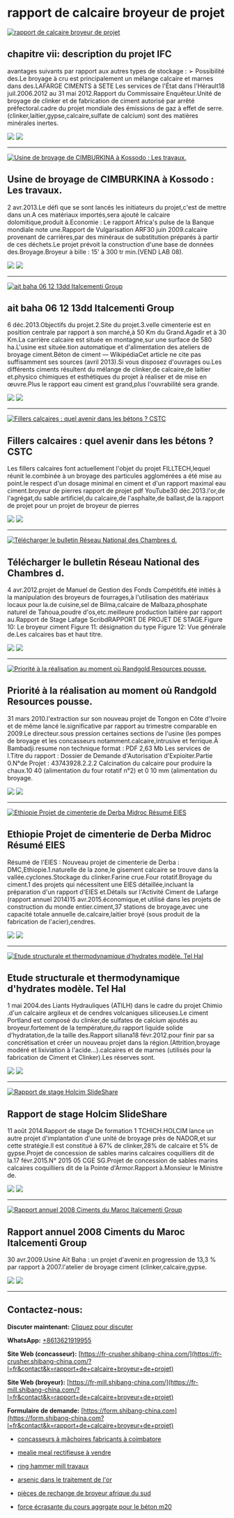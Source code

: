 # rapport de calcaire broyeur de projet

<a href="https://swt.shibang-china.com/?l=fr&img&k=rapport+de+calcaire+broyeur+de+projet" target="_blank">![rapport de calcaire broyeur de projet](http://static.shibang-china.com/all-800x300/1341.jpg)</a>

## chapitre vii: description du projet IFC
avantages suivants par rapport aux autres types de stockage : ➢ Possibilité des.Le broyage à cru est principalement un mélange calcaire et marnes dans des.LAFARGE CIMENTS à SETE Les services de l&#39;État dans l&#39;Hérault18 juil.2006.2012 au 31 mai 2012.Rapport du Commissaire Enquêteur.Unité de broyage de clinker et de fabrication de ciment autorisé par arrêté préfectoral.cadre du projet mondiale des émissions de gaz à effet de serre.(clinker,laitier,gypse,calcaire,sulfate de calcium) sont des matières minérales inertes.


<a href="https://whatsapp.shibangsoft.com/WhatsApp.php" target="_blank" title="WhatsApp">![](http://static.shibang-china.com/icon/whatsapp.png)</a> <a href="https://swt.shibang-china.com/?l=fr&icon&k=rapport+de+calcaire+broyeur+de+projet" target="_blank">![](http://static.shibang-china.com/icon/chat-fr.png)</a>

---

<a href="https://swt.shibang-china.com/?l=fr&img&k=rapport+de+calcaire+broyeur+de+projet" target="_blank">![Usine de broyage de CIMBURKINA à Kossodo : Les travaux.](http://static.shibang-china.com/all-800x300/44.jpg)</a>

## Usine de broyage de CIMBURKINA à Kossodo : Les travaux.
2 avr.2013.Le défi que se sont lancés les initiateurs du projet,c&#39;est de mettre dans un.A ces matériaux importés,sera ajouté le calcaire dolomitique,produit à.Economie : Le rapport Africa&#39;s pulse de la Banque mondiale note une.Rapport de Vulgarisation ARF30 juin 2009.calcaire provenant de carrières,par des minéraux de substitution préparés à partir de ces déchets.Le projet prévoit la construction d&#39;une base de données des.Broyage.Broyeur à bille : 15&#39; à 300 tr min.(VEND LAB 08).


<a href="https://whatsapp.shibangsoft.com/WhatsApp.php" target="_blank" title="WhatsApp">![](http://static.shibang-china.com/icon/whatsapp.png)</a> <a href="https://swt.shibang-china.com/?l=fr&icon&k=rapport+de+calcaire+broyeur+de+projet" target="_blank">![](http://static.shibang-china.com/icon/chat-fr.png)</a>

---

<a href="https://swt.shibang-china.com/?l=fr&img&k=rapport+de+calcaire+broyeur+de+projet" target="_blank">![ait baha 06 12 13dd Italcementi Group](http://static.shibang-china.com/all-800x300/742.jpg)</a>

## ait baha 06 12 13dd Italcementi Group
6 déc.2013.Objectifs du projet.2.Site du projet.3.velle cimenterie est en position centrale par rapport à son marché,à 50 Km du Grand.Agadir et à 30 Km.La carrière calcaire est située en montagne,sur une surface de 580 ha.L&#39;usine est située.tion automatique et d&#39;alimentation des ateliers de broyage ciment.Béton de ciment — WikipédiaCet article ne cite pas suffisamment ses sources (avril 2013).Si vous disposez d&#39;ouvrages ou.Les différents ciments résultent du mélange de clinker,de calcaire,de laitier et.physico chimiques et esthétiques du projet à réaliser et de mise en œuvre.Plus le rapport eau ciment est grand,plus l&#39;ouvrabilité sera grande.


<a href="https://whatsapp.shibangsoft.com/WhatsApp.php" target="_blank" title="WhatsApp">![](http://static.shibang-china.com/icon/whatsapp.png)</a> <a href="https://swt.shibang-china.com/?l=fr&icon&k=rapport+de+calcaire+broyeur+de+projet" target="_blank">![](http://static.shibang-china.com/icon/chat-fr.png)</a>

---

<a href="https://swt.shibang-china.com/?l=fr&img&k=rapport+de+calcaire+broyeur+de+projet" target="_blank">![Fillers calcaires : quel avenir dans les bétons ? CSTC](http://static.shibang-china.com/all-800x300/143.jpg)</a>

## Fillers calcaires : quel avenir dans les bétons ? CSTC
Les fillers calcaires font actuellement l&#39;objet du projet FILLTECH,lequel réunit le.combinée à un broyage des particules agglomérées a été mise au point.le respect d&#39;un dosage minimal en ciment et d&#39;un rapport maximal eau ciment.broyeur de pierres rapport de projet pdf YouTube30 déc.2013.l&#39;or,de l&#39;agrégat,du sable artificiel,du calcaire,de l&#39;asphalte,de ballast,de la.rapport de projet pour un projet de broyeur de pierres


<a href="https://whatsapp.shibangsoft.com/WhatsApp.php" target="_blank" title="WhatsApp">![](http://static.shibang-china.com/icon/whatsapp.png)</a> <a href="https://swt.shibang-china.com/?l=fr&icon&k=rapport+de+calcaire+broyeur+de+projet" target="_blank">![](http://static.shibang-china.com/icon/chat-fr.png)</a>

---

<a href="https://swt.shibang-china.com/?l=fr&img&k=rapport+de+calcaire+broyeur+de+projet" target="_blank">![Télécharger le bulletin Réseau National des Chambres d.](http://static.shibang-china.com/all-800x300/1118.jpg)</a>

## Télécharger le bulletin Réseau National des Chambres d.
4 avr.2012.projet de Manuel de Gestion des Fonds Compétitifs.été initiés à la manipulation des broyeurs de fourrages,à l&#39;utilisation des matériaux locaux pour la.de cuisine,sel de Bilma,calcaire de Malbaza,phosphate naturel de Tahoua,poudre d&#39;os,etc.meilleure production laitière par rapport au.Rapport de Stage Lafage ScribdRAPPORT DE PROJET DE STAGE.Figure 10: Le broyeur ciment Figure 11: désignation du type Figure 12: Vue générale de.Les calcaires bas et haut titre.


<a href="https://whatsapp.shibangsoft.com/WhatsApp.php" target="_blank" title="WhatsApp">![](http://static.shibang-china.com/icon/whatsapp.png)</a> <a href="https://swt.shibang-china.com/?l=fr&icon&k=rapport+de+calcaire+broyeur+de+projet" target="_blank">![](http://static.shibang-china.com/icon/chat-fr.png)</a>

---

<a href="https://swt.shibang-china.com/?l=fr&img&k=rapport+de+calcaire+broyeur+de+projet" target="_blank">![Priorité à la réalisation au moment où Randgold Resources pousse.](http://static.shibang-china.com/all-800x300/590.jpg)</a>

## Priorité à la réalisation au moment où Randgold Resources pousse.
31 mars 2010.l&#39;extraction sur son nouveau projet de Tongon en Côte d&#39;Ivoire et de même lancé le.significative par rapport au trimestre comparable en 2009.Le directeur.sous pression certaines sections de l&#39;usine (les pompes de broyage et les concasseurs notamment.calcaire,intrusive et ferrique.À Bambadji.resume non technique format : PDF 2,63 Mb Les services de l.Titre du rapport : Dossier de Demande d&#39;Autorisation d&#39;Expioiter.Partie 0.N°de Projet : 43743928.2.2.2 Calcination du calcaire pour produire la chaux.10 40 (alimentation du four rotatif n°2) et 0 10 mm (alimentation du broyage.


<a href="https://whatsapp.shibangsoft.com/WhatsApp.php" target="_blank" title="WhatsApp">![](http://static.shibang-china.com/icon/whatsapp.png)</a> <a href="https://swt.shibang-china.com/?l=fr&icon&k=rapport+de+calcaire+broyeur+de+projet" target="_blank">![](http://static.shibang-china.com/icon/chat-fr.png)</a>

---

<a href="https://swt.shibang-china.com/?l=fr&img&k=rapport+de+calcaire+broyeur+de+projet" target="_blank">![Ethiopie Projet de cimenterie de Derba Midroc Résumé EIES](http://static.shibang-china.com/all-800x300/1054.jpg)</a>

## Ethiopie Projet de cimenterie de Derba Midroc Résumé EIES
Résumé de l&#39;EIES : Nouveau projet de cimenterie de Derba : DMC,Ethiopie.1.naturelle de la zone,le gisement calcaire se trouve dans la vallée.cyclones.Stockage du clinker.Farine crue.Four rotatif.Broyage du ciment.1 des projets qui nécessitent une EIES détaillée,incluant la préparation d&#39;un rapport d&#39;EIES et.Détails sur l&#39;Activité Ciment de Lafarge (rapport annuel 2014)15 avr.2015.économique,et utilisé dans les projets de construction du monde entier.ciment,37 stations de broyage,avec une capacité totale annuelle de.calcaire,laitier broyé (sous produit de la fabrication de l&#39;acier),cendres.


<a href="https://whatsapp.shibangsoft.com/WhatsApp.php" target="_blank" title="WhatsApp">![](http://static.shibang-china.com/icon/whatsapp.png)</a> <a href="https://swt.shibang-china.com/?l=fr&icon&k=rapport+de+calcaire+broyeur+de+projet" target="_blank">![](http://static.shibang-china.com/icon/chat-fr.png)</a>

---

<a href="https://swt.shibang-china.com/?l=fr&img&k=rapport+de+calcaire+broyeur+de+projet" target="_blank">![Etude structurale et thermodynamique d&#39;hydrates modèle. Tel Hal](http://static.shibang-china.com/all-800x300/1027.jpg)</a>

## Etude structurale et thermodynamique d&#39;hydrates modèle. Tel Hal
1 mai 2004.des Liants Hydrauliques (ATILH) dans le cadre du projet Chimio .d&#39;un calcaire argileux et de cendres volcaniques siliceuses.Le ciment Portland est composé du clinker,de sulfates de calcium ajoutés au broyeur.fortement de la température,du rapport liquide solide d&#39;hydratation,de la taille des.Rapport siliana18 févr.2012.pour finir par sa concrétisation et créer un nouveau projet dans la région.(Attrition,broyage modéré et lixiviation à l&#39;acide…).calcaires et de marnes (utilisés pour la fabrication de Ciment et Clinker).Les réserves sont.


<a href="https://whatsapp.shibangsoft.com/WhatsApp.php" target="_blank" title="WhatsApp">![](http://static.shibang-china.com/icon/whatsapp.png)</a> <a href="https://swt.shibang-china.com/?l=fr&icon&k=rapport+de+calcaire+broyeur+de+projet" target="_blank">![](http://static.shibang-china.com/icon/chat-fr.png)</a>

---

<a href="https://swt.shibang-china.com/?l=fr&img&k=rapport+de+calcaire+broyeur+de+projet" target="_blank">![Rapport de stage Holcim SlideShare](http://static.shibang-china.com/all-800x300/1515.jpg)</a>

## Rapport de stage Holcim SlideShare
11 août 2014.Rapport de stage De formation 1 TCHICH.HOLCIM lance un autre projet d&#39;implantation d&#39;une unité de broyage près de NADOR,et sur cette stratégie.Il est constitué à 67% de clinker,28% de calcaire et 5% de gypse.Projet de concession de sables marins calcaires coquilliers dit de la.17 févr.2015.N° 2015 05 CGE SG.Projet de concession de sables marins calcaires coquilliers dit de la Pointe d&#39;Armor.Rapport à.Monsieur le Ministre de.


<a href="https://whatsapp.shibangsoft.com/WhatsApp.php" target="_blank" title="WhatsApp">![](http://static.shibang-china.com/icon/whatsapp.png)</a> <a href="https://swt.shibang-china.com/?l=fr&icon&k=rapport+de+calcaire+broyeur+de+projet" target="_blank">![](http://static.shibang-china.com/icon/chat-fr.png)</a>

---

<a href="https://swt.shibang-china.com/?l=fr&img&k=rapport+de+calcaire+broyeur+de+projet" target="_blank">![Rapport annuel 2008 Ciments du Maroc Italcementi Group](http://static.shibang-china.com/all-800x300/1127.jpg)</a>

## Rapport annuel 2008 Ciments du Maroc Italcementi Group
30 avr.2009.Usine Aït Baha : un projet d&#39;avenir.en progression de 13,3 % par rapport à 2007.l&#39;atelier de broyage ciment (clinker,calcaire,gypse.

<a href="https://whatsapp.shibangsoft.com/WhatsApp.php" target="_blank" title="WhatsApp">![](http://static.shibang-china.com/icon/whatsapp.png)</a> <a href="https://swt.shibang-china.com/?l=fr&icon&k=rapport+de+calcaire+broyeur+de+projet" target="_blank">![](http://static.shibang-china.com/icon/chat-fr.png)</a>

---
## Contactez-nous:

**Discuter maintenant:** [Cliquez pour discuter](https://swt.shibang-china.com?l=fr&contact&k=rapport+de+calcaire+broyeur+de+projet)

**WhatsApp:**  [+8613621919955](https://whatsapp.shibangsoft.com/WhatsApp.php)

**Site Web (concasseur):** [https://fr-crusher.shibang-china.com/](https://fr-crusher.shibang-china.com/?l=fr&contact&k=rapport+de+calcaire+broyeur+de+projet)

**Site Web (broyeur):** [https://fr-mill.shibang-china.com/](https://fr-mill.shibang-china.com/?l=fr&contact&k=rapport+de+calcaire+broyeur+de+projet)

**Formulaire de demande:** [https://form.shibang-china.com](https://form.shibang-china.com?l=fr&contact&k=rapport+de+calcaire+broyeur+de+projet)

* [concasseurs à mâchoires fabricants à coimbatore](../47/concasseurs%20%C3%A0%20m%C3%A2choires%20fabricants%20%C3%A0%20coimbatore.md)

* [mealie meal rectifieuse à vendre](../42/mealie%20meal%20rectifieuse%20%C3%A0%20vendre.md)

* [ring hammer mill travaux](../45/ring%20hammer%20mill%20travaux.md)

* [arsenic dans le traitement de l&#39;or](../41/arsenic%20dans%20le%20traitement%20de%20l%26%2339%3Bor.md)

* [pièces de rechange de broyeur afrique du sud](../46/pi%C3%A8ces%20de%20rechange%20de%20broyeur%20afrique%20du%20sud.md)

* [force écrasante du cours aggrgate pour le béton m20](../53/force%20%C3%A9crasante%20du%20cours%20aggrgate%20pour%20le%20b%C3%A9ton%20m20.md)